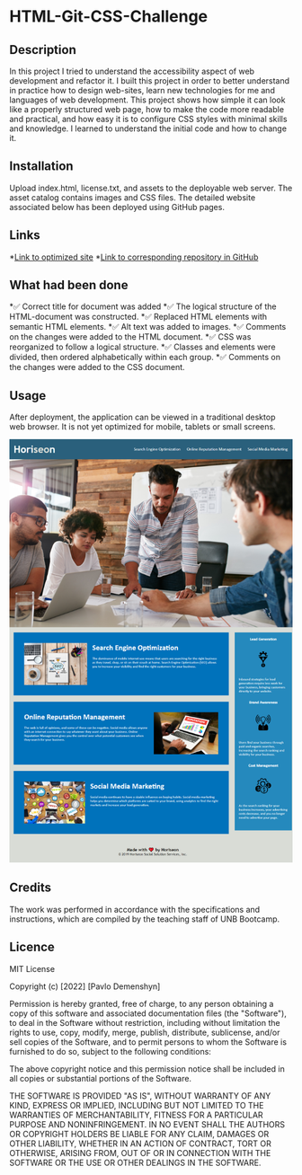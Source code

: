 # HTML-Git-CSS-Challenge

## Description
In this project I tried to understand the accessibility aspect of web development and refactor it.
I built this project in order to better understand in practice how to design web-sites, learn new technologies for me and languages of web development.
This project shows how simple it can look like a properly structured web page, how to make the code more readable and practical, and how easy it is to configure CSS styles with minimal skills and knowledge.
I learned to understand the initial code and how to change it.

## Installation
Upload index.html, license.txt, and assets to the deployable web server. The asset catalog contains images and CSS files.
The detailed website associated below has been deployed using GitHub pages.

## Links

*[Link to optimized site](https://paul-dimenshion.github.io/HTML-Git-CSS-Challenge#link-to-optimized-site)
*[Link to corresponding repository in GitHub](https://github.com/Paul-Dimenshion/HTML-Git-CSS-Challenge.git#link-to-corresponding-repository-in-GitHub)


## What had been done
*✅ Correct title for document was added
*✅ The logical structure of the HTML-document was constructed.
*✅ Replaced HTML elements with semantic HTML elements.
*✅ Alt text was added to images.
*✅ Comments on the changes were added to the HTML document.
*✅ CSS was reorganized to follow a logical structure.
*✅ Classes and elements were divided, then ordered alphabetically within each group.
*✅ Comments on the changes were added to the CSS document.

## Usage
After deployment, the application can be viewed in a traditional desktop web browser. It is not yet optimized for mobile, tablets or small screens. 

![alt job well done](assets/images/screenshot.png)

## Credits

The work was performed in accordance with the specifications and instructions, which are compiled by the teaching staff of UNB Bootcamp.

## Licence
MIT License

Copyright (c) [2022] [Pavlo Demenshyn]

Permission is hereby granted, free of charge, to any person obtaining a copy
of this software and associated documentation files (the "Software"), to deal
in the Software without restriction, including without limitation the rights
to use, copy, modify, merge, publish, distribute, sublicense, and/or sell
copies of the Software, and to permit persons to whom the Software is
furnished to do so, subject to the following conditions:

The above copyright notice and this permission notice shall be included in all
copies or substantial portions of the Software.

THE SOFTWARE IS PROVIDED "AS IS", WITHOUT WARRANTY OF ANY KIND, EXPRESS OR
IMPLIED, INCLUDING BUT NOT LIMITED TO THE WARRANTIES OF MERCHANTABILITY,
FITNESS FOR A PARTICULAR PURPOSE AND NONINFRINGEMENT. IN NO EVENT SHALL THE
AUTHORS OR COPYRIGHT HOLDERS BE LIABLE FOR ANY CLAIM, DAMAGES OR OTHER
LIABILITY, WHETHER IN AN ACTION OF CONTRACT, TORT OR OTHERWISE, ARISING FROM,
OUT OF OR IN CONNECTION WITH THE SOFTWARE OR THE USE OR OTHER DEALINGS IN THE
SOFTWARE.
